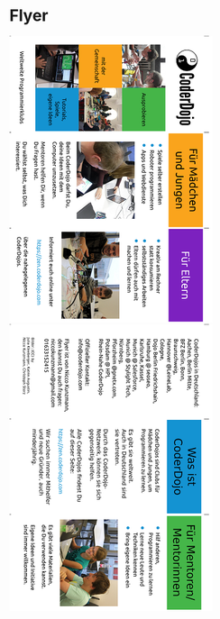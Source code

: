 Flyer
=====


[![CoderDojoFlyer.png](preview/CoderDojoFlyer.png)](CoderDojoFlyer.pdf)
[![CoderDojoFlyer-hinten.png](preview/CoderDojoFlyer-hinten.png)](CoderDojoFlyer.pdf)
